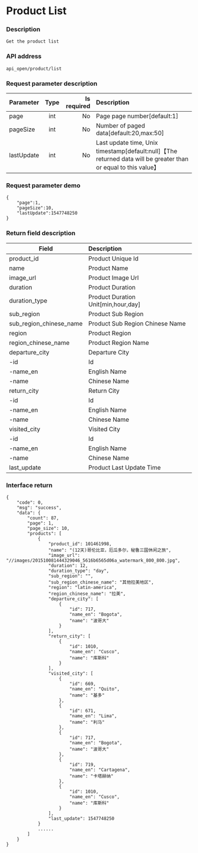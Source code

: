 # Product List

### Description

    Get the product list

### API address

    api_open/product/list

### Request parameter description

| Parameter           | Type          | Is required | Description             |
| ------------------- |:-------------:| -----------:| :-----------------------|
| page                | int           |     No      |   Page page number[default:1]         |
| pageSize            | int           |     No      |   Number of paged data[default:20,max:50]          |
| lastUpdate          | int           |     No      |   Last update time, Unix timestamp[default:null]【The returned data will be greater than or equal to this value】           |

### Request parameter demo

	{
    	"page":1,
    	"pageSize":10,
    	"lastUpdate":1547748250
    }

### Return field description

| Field                             |     Description                                   |
| -------------------               |  :-----------------------                         |
| product_id                        |     Product Unique Id                             |
| name                              |     Product Name                                  |
| image_url                         |     Product Image Url                             |
| duration                          |     Product Duration                              |
| duration_type                     |     Product Duration Unit[min,hour,day]           |
| sub_region                        |     Product Sub Region                            |
| sub_region_chinese_name           |     Product Sub Region Chinese Name               |
| region                            |     Product Region                                |
| region_chinese_name               |     Product Region Name                           |
| departure_city                    |     Departure City                                |
| -id                               |     Id                                            |
| -name_en                          |     English Name                                  |
| -name                             |     Chinese Name                                  |
| return_city                       |     Return City                                   |
| -id                               |     Id                                            |
| -name_en                          |     English Name                                  |
| -name                             |     Chinese Name                                  |
| visited_city                      |     Visited City                                  |
| -id                               |     Id                                            |
| -name_en                          |     English Name                                  |
| -name                             |     Chinese Name                                  |
| last_update                       |     Product Last Update Time                      |


### Interface return

	{
        "code": 0,
        "msg": "success",
        "data": {
            "count": 87,
            "page": 1,
            "page_size": 10,
            "products": [
                {
                    "product_id": 101461998,
                    "name": "(12天)哥伦比亚，厄瓜多尔，秘鲁三国休闲之旅",
                    "image_url": "//images/201510081444329046_5616b6565d06a_watermark_800_800.jpg",
                    "duration": 12,
                    "duration_type": "day",
                    "sub_region": "",
                    "sub_region_chinese_name": "其他拉美地区",
                    "region": "latin-america",
                    "region_chinese_name": "拉美",
                    "departure_city": [
                        {
                            "id": 717,
                            "name_en": "Bogota",
                            "name": "波哥大"
                        }
                    ],
                    "return_city": [
                        {
                            "id": 1010,
                            "name_en": "Cusco",
                            "name": "库斯科"
                        }
                    ],
                    "visited_city": [
                        {
                            "id": 669,
                            "name_en": "Quito",
                            "name": "基多"
                        },
                        {
                            "id": 671,
                            "name_en": "Lima",
                            "name": "利马"
                        },
                        {
                            "id": 717,
                            "name_en": "Bogota",
                            "name": "波哥大"
                        },
                        {
                            "id": 719,
                            "name_en": "Cartagena",
                            "name": "卡塔赫纳"
                        },
                        {
                            "id": 1010,
                            "name_en": "Cusco",
                            "name": "库斯科"
                        }
                    ],
                    "last_update": 1547748250
                }
                ......
            ]
        }
    }


